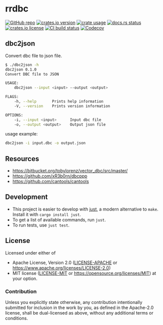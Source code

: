 # rrdbc

[![GitHub repo](https://img.shields.io/badge/github-oxibus/rrdbc-8da0cb?logo=github)](https://github.com/oxibus/rrdbc)
[![crates.io version](https://img.shields.io/crates/v/rrdbc)](https://crates.io/crates/rrdbc)
[![crate usage](https://img.shields.io/crates/d/rrdbc)](https://crates.io/crates/rrdbc)
[![docs.rs status](https://img.shields.io/docsrs/rrdbc)](https://docs.rs/rrdbc)
[![crates.io license](https://img.shields.io/crates/l/rrdbc)](https://github.com/oxibus/rrdbc)
[![CI build status](https://github.com/oxibus/rrdbc/actions/workflows/ci.yml/badge.svg)](https://github.com/oxibus/rrdbc/actions)
[![Codecov](https://img.shields.io/codecov/c/github/oxibus/rrdbc)](https://app.codecov.io/gh/oxibus/rrdbc)

## dbc2json

Convert dbc file to json file.

```sh
$ ./dbc2json -h
dbc2json 0.1.0
Convert DBC file to JSON

USAGE:
    dbc2json --input <input> --output <output>

FLAGS:
    -h, --help       Prints help information
    -V, --version    Prints version information

OPTIONS:
    -i, --input <input>      Input dbc file
    -o, --output <output>    Output json file
````

usage example:

```sh
dbc2json -i input.dbc -o output.json
```

## Resources

* <https://bitbucket.org/tobylorenz/vector_dbc/src/master/>
* <https://github.com/xR3b0rn/dbcppp>
* <https://github.com/cantools/cantools>

## Development

* This project is easier to develop with [just](https://github.com/casey/just#readme), a modern alternative to `make`.
  Install it with `cargo install just`.
* To get a list of available commands, run `just`.
* To run tests, use `just test`.

## License

Licensed under either of

* Apache License, Version 2.0 ([LICENSE-APACHE](LICENSE-APACHE) or <https://www.apache.org/licenses/LICENSE-2.0>)
* MIT license ([LICENSE-MIT](LICENSE-MIT) or <https://opensource.org/licenses/MIT>)
  at your option.

### Contribution

Unless you explicitly state otherwise, any contribution intentionally
submitted for inclusion in the work by you, as defined in the
Apache-2.0 license, shall be dual-licensed as above, without any
additional terms or conditions.
